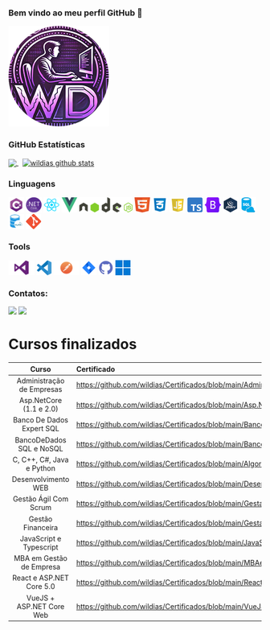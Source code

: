 ### Bem vindo ao meu perfil GitHub 👋

[![Header](https://github.com/wildias/wildias/blob/main/NovaLogo2.png "Header")](https://github.com/wildias/)

### GitHub Estatísticas

<a href="https://github.com/wildias">
  <img align="center" src="https://github-readme-stats.vercel.app/api/top-langs/?username=wildias&theme=nightowl&hide_langs_below=1" />
</a>
&nbsp;
<a href="https://github.com/wildias">
 <img align="center" src="https://github-readme-stats.vercel.app/api?username=wildias&show_icons=true&theme=nightowl&line_height=27" alt="wildias github stats"/>
</a>

### Linguagens
<div>
<code><img height="30" src="https://github.com/wildias/wildias/blob/main/a4.png"></code>
<code><img height="30" src="https://github.com/wildias/wildias/blob/main/a5.png"></code>
<code><img height="30" src="https://github.com/wildias/wildias/blob/main/a10.png"></code>
<code><img height="30" src="https://github.com/wildias/wildias/blob/main/a6.png"></code>
<code><img height="30" src="https://github.com/wildias/wildias/blob/main/a14.png"></code>
<code><img height="30" src="https://github.com/wildias/wildias/blob/main/a1.png"></code>
<code><img height="30" src="https://github.com/wildias/wildias/blob/main/a2.png"></code>
<code><img height="30" src="https://github.com/wildias/wildias/blob/main/a3.png"></code>
<code><img height="30" src="https://github.com/wildias/wildias/blob/main/a11.png"></code>
<code><img height="30" src="https://github.com/wildias/wildias/blob/main/a7.png"></code>
<code><img height="30" src="https://github.com/wildias/wildias/blob/main/a12.png"></code>
<code><img height="30" src="https://github.com/wildias/wildias/blob/main/a8.png"></code>
<code><img height="30" src="https://github.com/wildias/wildias/blob/main/a9.png"></code>
<code><img height="30" src="https://github.com/wildias/wildias/blob/main/a13.png"></code>

### Tools

<div>
<code><img height="30" src="https://github.com/wildias/wildias/blob/main/t2.png"></code>
<code><img height="30" src="https://github.com/wildias/wildias/blob/main/t1.png"></code>
<code><img height="30" src="https://github.com/wildias/wildias/blob/main/t3.png"></code>
<code><img height="30" src="https://github.com/wildias/wildias/blob/main/t4.png"></code>
<code><img height="30" src="https://github.com/wildias/wildias/blob/main/t5.png"></code>
<code><img height="30" src="https://raw.githubusercontent.com/github/explore/379d49236d826364be968345e0a085d044108cff/topics/windows/windows.png"></code>
</div>

### Contatos:

<div>
<a href="https://www.linkedin.com/in/wilgner-dias-930b48191/" target="_blank"><img src="https://img.shields.io/badge/-LinkedIn-%230077B5?style=for-the-badge&logo=linkedin&logoColor=white" target="_blank"></a>   
<a href="https://www.instagram.com/wildias17/" target="_blank"><img src="https://img.shields.io/badge/-Instagram-%23E4405F?style=for-the-badge&logo=instagram&logoColor=white" target="_blank"></a>
</div>

# Cursos finalizados

|          Curso          |                                           Certificado                                           |
|:-----------------------:|:------------------------------------------------------------------------------------------------|
|Administração de Empresas| https://github.com/wildias/Certificados/blob/main/Administra%C3%A7%C3%A3oDeEmpresas.pdf         |
| Asp.NetCore (1.1 e 2.0) | https://github.com/wildias/Certificados/blob/main/Asp.NetCore(1.1e2.0).pdf                      |
|Banco De Dados Expert SQL| https://github.com/wildias/Certificados/blob/main/BancoDeDadosExpertSQL.pdf                     |
|BancoDeDados SQL e NoSQL | https://github.com/wildias/Certificados/blob/main/BancoDeDadosSQLeNoSQL.pdf                     |
|C, C++, C#, Java e Python| https://github.com/wildias/Certificados/blob/main/Algoritmos-e-LogicaDeProgramacao.pdf          |
|   Desenvolvimento WEB   | https://github.com/wildias/Certificados/blob/main/DesenvolvimentoWEB-Completo.pdf               |
|  Gestão Ágil Com Scrum  | https://github.com/wildias/Certificados/blob/main/GestaoAgilComScrum.pdf                        |
|    Gestão Financeira    | https://github.com/wildias/Certificados/blob/main/GestaoFinanceira-e-EstrategiaParaEmpresas.pdf |
| JavaScript e Typescript | https://github.com/wildias/Certificados/blob/main/JavaScript-e-TypeScript.pdf                   |
|MBA em Gestão de Empresa | https://github.com/wildias/Certificados/blob/main/MBAemGest%C3%A3oDeEmpresa.pdf                 |
|React e ASP.NET Core 5.0 | https://github.com/wildias/Certificados/blob/main/React-e-ASP.NETCore5.0%2BEFCore5.0.pdf        |
|VueJS + ASP.NET Core Web | https://github.com/wildias/Certificados/blob/main/VueJS%2BASP.NETCoreWebAPI%2BEF%20Core.pdf     |                                          
